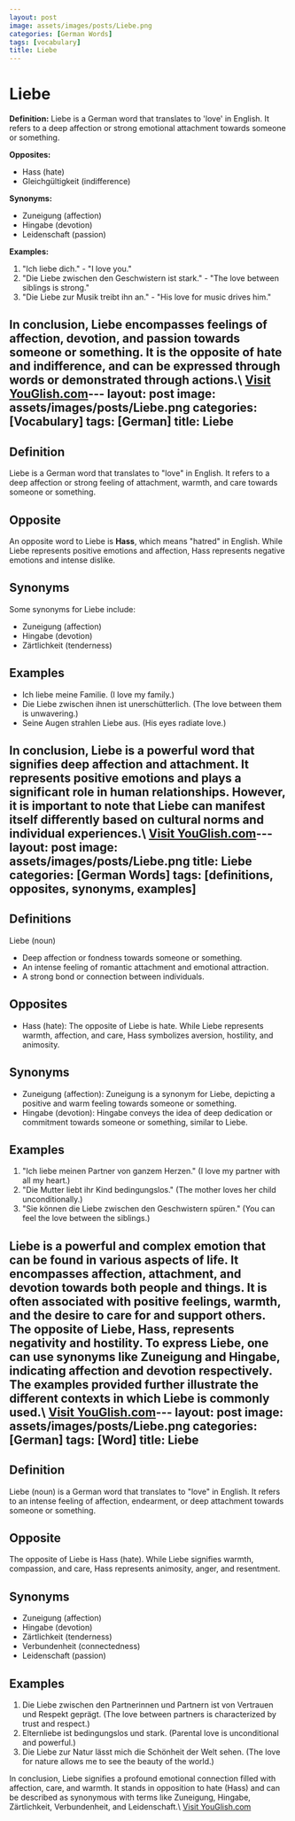 ```yaml
---
layout: post
image: assets/images/posts/Liebe.png
categories: [German Words]
tags: [vocabulary]
title: Liebe
---
```


# Liebe

**Definition:** Liebe is a German word that translates to 'love' in English. It refers to a deep affection or strong emotional attachment towards someone or something.

**Opposites:** 
- Hass (hate)
- Gleichgültigkeit (indifference)

**Synonyms:**
- Zuneigung (affection)
- Hingabe (devotion)
- Leidenschaft (passion)

**Examples:**
1. "Ich liebe dich." - "I love you."
2. "Die Liebe zwischen den Geschwistern ist stark." - "The love between siblings is strong."
3. "Die Liebe zur Musik treibt ihn an." - "His love for music drives him."

In conclusion, Liebe encompasses feelings of affection, devotion, and passion towards someone or something. It is the opposite of hate and indifference, and can be expressed through words or demonstrated through actions.\ <a id="yg-widget-0" class="youglish-widget" data-query="Liebe" data-lang="german" data-components="8412" data-auto-start="0" data-bkg-color="theme_light" data-title="How%20to%20pronounce%20Liebe%20in%20German"  rel="nofollow" href="https://youglish.com">Visit YouGlish.com</a><script async src="https://youglish.com/public/emb/widget.js" charset="utf-8"></script>---
layout: post
image: assets/images/posts/Liebe.png
categories: [Vocabulary]
tags: [German]
title: Liebe
---

## Definition
Liebe is a German word that translates to "love" in English. It refers to a deep affection or strong feeling of attachment, warmth, and care towards someone or something.

## Opposite
An opposite word to Liebe is **Hass**, which means "hatred" in English. While Liebe represents positive emotions and affection, Hass represents negative emotions and intense dislike.

## Synonyms
Some synonyms for Liebe include:
- Zuneigung (affection)
- Hingabe (devotion)
- Zärtlichkeit (tenderness)

## Examples
- Ich liebe meine Familie. (I love my family.)
- Die Liebe zwischen ihnen ist unerschütterlich. (The love between them is unwavering.)
- Seine Augen strahlen Liebe aus. (His eyes radiate love.)

In conclusion, Liebe is a powerful word that signifies deep affection and attachment. It represents positive emotions and plays a significant role in human relationships. However, it is important to note that Liebe can manifest itself differently based on cultural norms and individual experiences.\ <a id="yg-widget-0" class="youglish-widget" data-query="Liebe" data-lang="german" data-components="8412" data-auto-start="0" data-bkg-color="theme_light" data-title="How%20to%20pronounce%20Liebe%20in%20German"  rel="nofollow" href="https://youglish.com">Visit YouGlish.com</a><script async src="https://youglish.com/public/emb/widget.js" charset="utf-8"></script>---
layout: post
image: assets/images/posts/Liebe.png
title: Liebe
categories: [German Words]
tags: [definitions, opposites, synonyms, examples]
---

## Definitions

Liebe (noun)

- Deep affection or fondness towards someone or something.
- An intense feeling of romantic attachment and emotional attraction.
- A strong bond or connection between individuals.

## Opposites

- Hass (hate): The opposite of Liebe is hate. While Liebe represents warmth, affection, and care, Hass symbolizes aversion, hostility, and animosity.

## Synonyms

- Zuneigung (affection): Zuneigung is a synonym for Liebe, depicting a positive and warm feeling towards someone or something.
- Hingabe (devotion): Hingabe conveys the idea of deep dedication or commitment towards someone or something, similar to Liebe.

## Examples

1. "Ich liebe meinen Partner von ganzem Herzen." (I love my partner with all my heart.)
2. "Die Mutter liebt ihr Kind bedingungslos." (The mother loves her child unconditionally.)
3. "Sie können die Liebe zwischen den Geschwistern spüren." (You can feel the love between the siblings.)

Liebe is a powerful and complex emotion that can be found in various aspects of life. It encompasses affection, attachment, and devotion towards both people and things. It is often associated with positive feelings, warmth, and the desire to care for and support others. The opposite of Liebe, Hass, represents negativity and hostility. To express Liebe, one can use synonyms like Zuneigung and Hingabe, indicating affection and devotion respectively. The examples provided further illustrate the different contexts in which Liebe is commonly used.\ <a id="yg-widget-0" class="youglish-widget" data-query="Liebe" data-lang="german" data-components="8412" data-auto-start="0" data-bkg-color="theme_light" data-title="How%20to%20pronounce%20Liebe%20in%20German"  rel="nofollow" href="https://youglish.com">Visit YouGlish.com</a><script async src="https://youglish.com/public/emb/widget.js" charset="utf-8"></script>---
layout: post
image: assets/images/posts/Liebe.png
categories: [German]
tags: [Word]
title: Liebe
---

## Definition
Liebe (noun) is a German word that translates to "love" in English. It refers to an intense feeling of affection, endearment, or deep attachment towards someone or something.

## Opposite
The opposite of Liebe is Hass (hate). While Liebe signifies warmth, compassion, and care, Hass represents animosity, anger, and resentment.

## Synonyms
- Zuneigung (affection)
- Hingabe (devotion)
- Zärtlichkeit (tenderness)
- Verbundenheit (connectedness)
- Leidenschaft (passion)

## Examples
1. Die Liebe zwischen den Partnerinnen und Partnern ist von Vertrauen und Respekt geprägt. (The love between partners is characterized by trust and respect.)
2. Elternliebe ist bedingungslos und stark. (Parental love is unconditional and powerful.)
3. Die Liebe zur Natur lässt mich die Schönheit der Welt sehen. (The love for nature allows me to see the beauty of the world.)

In conclusion, Liebe signifies a profound emotional connection filled with affection, care, and warmth. It stands in opposition to hate (Hass) and can be described as synonymous with terms like Zuneigung, Hingabe, Zärtlichkeit, Verbundenheit, and Leidenschaft.\ <a id="yg-widget-0" class="youglish-widget" data-query="Liebe" data-lang="german" data-components="8412" data-auto-start="0" data-bkg-color="theme_light" data-title="How%20to%20pronounce%20Liebe%20in%20German"  rel="nofollow" href="https://youglish.com">Visit YouGlish.com</a><script async src="https://youglish.com/public/emb/widget.js" charset="utf-8"></script>